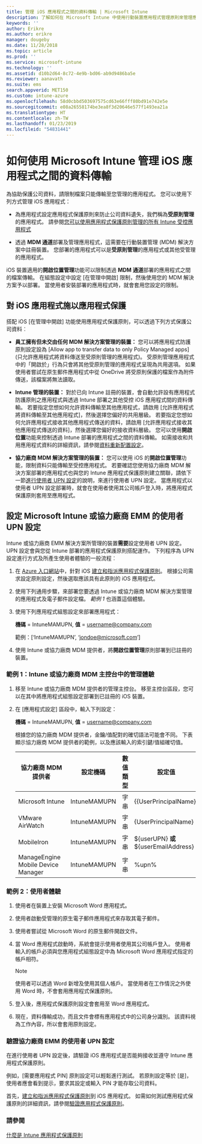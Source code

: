 ```yaml
---
title: 管理 iOS 應用程式之間的資料傳輸 | Microsoft Intune
description: 了解如何在 Microsoft Intune 中使用行動裝置應用程式管理原則來管理應用程式之間的資料傳輸。
keywords: ''
author: Erikre
ms.author: erikre
manager: dougeby
ms.date: 11/28/2018
ms.topic: article
ms.prod: ''
ms.service: microsoft-intune
ms.technology: ''
ms.assetid: d10b2d64-8c72-4e9b-bd06-ab9d9486ba5e
ms.reviewer: aanavath
ms.suite: ems
search.appverid: MET150
ms.custom: intune-azure
ms.openlocfilehash: 58d0cbbd503697575cd63e66fff80bd91e742e5e
ms.sourcegitcommit: e08a26558174be3ea8f3d20646e577f1493ea21a
ms.translationtype: HT
ms.contentlocale: zh-TW
ms.lasthandoff: 01/23/2019
ms.locfileid: "54831441"
---
```

# <a name="how-to-manage-data-transfer-between-ios-apps-in-microsoft-intune"></a>如何使用 Microsoft Intune 管理 iOS 應用程式之間的資料傳輸

為協助保護公司資料，請限制檔案只能傳輸至您管理的應用程式。 您可以使用下列方式管理 iOS 應用程式：

-   為應用程式設定應用程式保護原則來防止公司資料遺失，我們稱為**受原則管理**的應用程式。 請參閱[您可以使用應用程式保護原則管理的所有 Intune 受控應用程式](https://www.microsoft.com/cloud-platform/microsoft-intune-apps)

-   透過 **MDM 通道**部署及管理應用程式，這需要在行動裝置管理 (MDM) 解決方案中註冊裝置。 您部署的應用程式可以是**受原則管理**的應用程式或其他受管理的應用程式。

iOS 裝置適用的**開啟位置管理**功能可以限制透過 **MDM 通道**部署的應用程式之間的檔案傳輸。 在組態設定中設定 [在管理中開啟] 限制，然後使用您的 MDM 解決方案予以部署。  當使用者安裝部署的應用程式時，就會套用您設定的限制。

##  <a name="use-app-protection-with-ios-apps"></a>對 iOS 應用程式施以應用程式保護
搭配 iOS [在管理中開啟] 功能使用應用程式保護原則，可以透過下列方式保護公司資料︰

-   **員工擁有但未交由任何 MDM 解決方案管理的裝置：** 您可以將應用程式防護原則設定設為 [Allow app to transfer data to only Policy Managed apps] \(只允許應用程式將資料傳送至受原則管理的應用程式\)。 受原則管理應用程式中的「開啟於」行為只會將其他受原則管理的應用程式呈現為共用選項。 如果使用者嘗試在原生郵件應用程式中從 OneDrive 將受原則保護的檔案作為附件傳送，該檔案將無法讀取。

-   **Intune 管理的裝置：** 對於已向 Intune 註冊的裝置，會自動允許設有應用程式防護原則之應用程式與透過 Intune 部署之其他受控 iOS 應用程式間的資料傳輸。 若要指定您想如何允許資料傳輸至其他應用程式，請啟用 [允許應用程式將資料傳輸至其他應用程式]，然後選擇您偏好的共用層級。 若要指定您想如何允許應用程式接收其他應用程式傳送的資料，請啟用 [允許應用程式接收其他應用程式傳送的資料]，然後選擇您偏好的接收資料層級。 您可以使用**開啟位置**功能來控制透過 Intune 部署的應用程式之間的資料傳輸。 如需接收和共用應用程式資料的詳細資訊，請參閱[資料重新配置設定](app-protection-policy-settings-ios.md#data-protection-settings)。   

-   **協力廠商 MDM 解決方案管理的裝置：** 您可以使用 iOS 的**開啟位置管理**功能，限制資料只能傳輸至受控應用程式。
若要確認您使用協力廠商 MDM 解決方案部署的應用程式也與您的 Intune 應用程式保護原則建立關聯，請依下一節[進行使用者 UPN 設定](#configure-user-upn-setting-for-microsoft-intune-or-third-party-emm)的說明，來進行使用者 UPN 設定。 當應用程式以使用者 UPN 設定部署時，就會在使用者使用其公司帳戶登入時，將應用程式保護原則套用至應用程式。

## <a name="configure-user-upn-setting-for-microsoft-intune-or-third-party-emm"></a>設定 Microsoft Intune 或協力廠商 EMM 的使用者 UPN 設定
Intune 或協力廠商 EMM 解決方案所管理的裝置**需要**設定使用者 UPN 設定。 UPN 設定會與您從 Intune 部署的應用程式保護原則搭配運作。 下列程序為 UPN 設定進行方式及所產生使用者體驗的一般流程︰

1.  在 [Azure 入口網站](https://portal.azure.com)中，針對 iOS [建立和指派應用程式保護原則](app-protection-policies.md)。 根據公司需求設定原則設定，然後選取應該具有此原則的 iOS 應用程式。

2.  使用下列通用步驟，來部署您要透過 Intune 或協力廠商 MDM 解決方案管理的應用程式及電子郵件設定檔。 *範例 1* 也涵蓋這個體驗。

3.  使用下列應用程式組態設定來部署應用程式：

      **機碼** = IntuneMAMUPN, **值** = <username@company.com>

      範例：[‘IntuneMAMUPN’, ‘jondoe@microsoft.com’]

4.  使用 Intune 或協力廠商 MDM 提供者，將**開啟位置管理**原則部署到已註冊的裝置。


### <a name="example-1-admin-experience-in-intune-or-third-party-mdm-console"></a>範例 1：Intune 或協力廠商 MDM 主控台中的管理體驗

1. 移至 Intune 或協力廠商 MDM 提供者的管理主控台。 移至主控台區段，您可以在其中將應用程式組態設定部署到已註冊的 iOS 裝置。

2. 在 [應用程式設定] 區段中，輸入下列設定：

   **機碼** = IntuneMAMUPN, **值** = <username@company.com>

   根據您的協力廠商 MDM 提供者，金鑰/值配對的確切語法可能會不同。 下表顯示協力廠商 MDM 提供者的範例，以及應該輸入的索引鍵/值組確切值。

   |協力廠商 MDM 提供者| 設定機碼 | 數值類型 | 設定值|
   | ------- | ---- | ---- | ---- |
   |Microsoft Intune| IntuneMAMUPN | 字串 | {{UserPrincipalName}}|
   |VMware AirWatch| IntuneMAMUPN | 字串 | {UserPrincipalName}|
   |MobileIron | IntuneMAMUPN | 字串 | ${userUPN} **或** ${userEmailAddress} |
   |ManageEngine Mobile Device Manager | IntuneMAMUPN | 字串 | %upn% |


### <a name="example-2-end-user-experience"></a>範例 2：使用者體驗

1.  使用者在裝置上安裝 Microsoft Word 應用程式。

2.  使用者啟動受管理的原生電子郵件應用程式來存取其電子郵件。

3.  使用者嘗試從 Microsoft Word 的原生郵件開啟文件。

4.  當 Word 應用程式啟動時，系統會提示使用者使用其公司帳戶登入。 使用者輸入的帳戶必須與您應用程式組態設定中為 Microsoft Word 應用程式指定的帳戶相符。

    > [!NOTE]
    > 使用者可以透過 Word 新增及使用其個人帳戶。 當使用者在工作情況之外使用 Word 時，不會套用應用程式保護原則。 

5.  登入後，應用程式保護原則設定會套用至 Word 應用程式。

6.  現在，資料傳輸成功，而且文件會標有應用程式中的公司身分識別。  該資料視為工作內容，所以會套用原則設定。 

### <a name="validate-user-upn-setting-for-third-party-emm"></a>驗證協力廠商 EMM 的使用者 UPN 設定

在進行使用者 UPN 設定後，請驗證 iOS 應用程式是否能夠接收並遵守 Intune 應用程式保護原則。

例如，[需要應用程式 PIN] 原則設定可以輕鬆進行測試。 若原則設定等於 [是]，使用者應會看到提示，要求其設定或輸入 PIN 才能存取公司資料。

首先，[建立和指派應用程式保護原則](app-protection-policies.md)到 iOS 應用程式。 如需如何測試應用程式保護原則的詳細資訊，請參閱[驗證應用程式保護原則](app-protection-policies-validate.md)。


### <a name="see-also"></a>請參閱
[什麼是 Intune 應用程式保護原則](app-protection-policy.md)